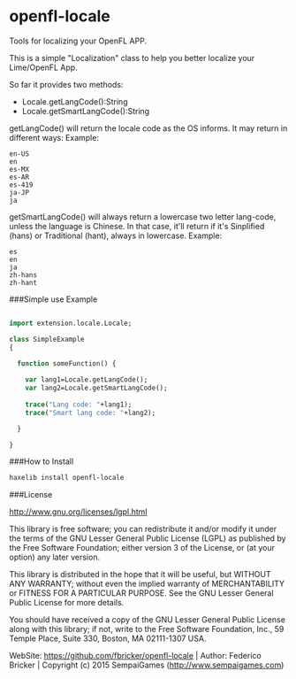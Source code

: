 # openfl-locale
Tools for localizing your OpenFL APP.

This is a simple "Localization" class to help you better localize your Lime/OpenFL App.

So far it provides two methods:
* Locale.getLangCode():String
* Locale.getSmartLangCode():String

getLangCode() will return the locale code as the OS informs. It may return in different ways:
Example:
```
en-US
en
es-MX
es-AR
es-419
ja-JP
ja
```

getSmartLangCode() will always return a lowercase two letter lang-code, unless the language is Chinese. In that case, it'll return if it's Sinplified (hans) or Traditional (hant), always in lowercase.
Example:
```
es
en
ja
zh-hans
zh-hant
```

###Simple use Example

```haxe

import extension.locale.Locale;

class SimpleExample
{

  function someFunction() {
  
    var lang1=Locale.getLangCode();
    var lang2=Locale.getSmartLangCode();
    
    trace("Lang code: "+lang1);
    trace("Smart lang code: "+lang2);

  }

}

```

###How to Install

```bash
haxelib install openfl-locale
```

###License

http://www.gnu.org/licenses/lgpl.html

This library is free software; you can redistribute it and/or
modify it under the terms of the GNU Lesser General Public
License (LGPL) as published by the Free Software Foundation; either
version 3 of the License, or (at your option) any later version.
  
This library is distributed in the hope that it will be useful,
but WITHOUT ANY WARRANTY; without even the implied warranty of
MERCHANTABILITY or FITNESS FOR A PARTICULAR PURPOSE. See the GNU
Lesser General Public License for more details.
  
You should have received a copy of the GNU Lesser General Public
License along with this library; if not, write to the Free Software
Foundation, Inc., 59 Temple Place, Suite 330, Boston, MA 02111-1307 USA.


WebSite: https://github.com/fbricker/openfl-locale | Author: Federico Bricker | Copyright (c) 2015 SempaiGames (http://www.sempaigames.com)
